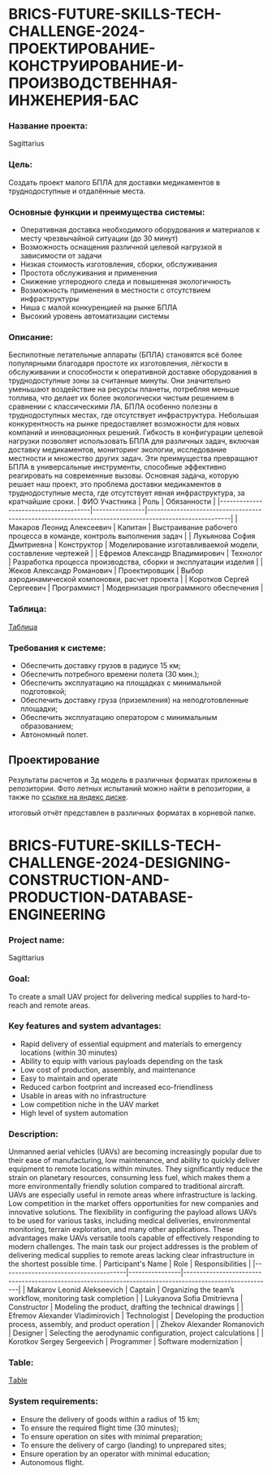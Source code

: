 # BRICS-FUTURE-SKILLS-TECH-CHALLENGE-2024-ПРОЕКТИРОВАНИЕ-КОНСТРУИРОВАНИЕ-И-ПРОИЗВОДСТВЕННАЯ-ИНЖЕНЕРИЯ-БАС
### Название проекта:
  Sagittarius
### Цель:
  Создать проект малого БПЛА для доставки медикаментов в труднодоступные и отдалённые места.
### Основные функции и преимущества системы: 
  - Оперативная доставка необходимого оборудования и материалов к месту чрезвычайной ситуации (до 30 минут)
  - Возможность оснащения различной целевой нагрузкой в зависимости от задачи
  - Низкая стоимость изготовления, сборки, обслуживания
  - Простота обслуживания и применения
  - Снижение углеродного следа и повышенная экологичность
  - Возможность применения в местности с отсутствием инфраструктуры 
  - Ниша с малой конкуренцией на рынке БПЛА
  - Высокий уровень автоматизации системы 
### Описание:
  Беспилотные летательные аппараты (БПЛА) становятся всё более популярными благодаря простоте их изготовления, лёгкости в обслуживании и способности к оперативной доставке оборудования в труднодоступные зоны за считанные минуты. Они значительно уменьшают воздействие на ресурсы планеты, потребляя меньше топлива, что делает их более экологически чистым решением в сравнении с классическими ЛА. БПЛА особенно полезны в труднодоступных местах, где отсутствует инфраструктура. Небольшая конкурентность на рынке предоставляет возможности для новых компаний и инновационных решений. Гибкость в конфигурации целевой нагрузки позволяет использовать БПЛА для различных задач, включая доставку медикаментов, мониторинг экологии, исследование местности и множество других задач. Эти преимущества превращают БПЛА в универсальные инструменты, способные эффективно реагировать на современные вызовы. Основная задача, которую решает наш проект, это проблема доставки медикаментов в труднодоступные места, где отсутствует явная инфраструктура, за кратчайшие сроки.
| ФИО Участника                        | Роль           | Обязанности                                                                                           |
|--------------------------------------|----------------|-------------------------------------------------------------------------------------------------------|
| Макаров Леонид Алексеевич            | Капитан        | Выстраивание рабочего процесса в команде, контроль выполнения задач                                    |
| Лукьянова София Дмитриевна           | Конструктор    | Моделирование изготавливаемой модели, составление чертежей                                             |
| Ефремов Александр Владимирович       | Технолог       | Разработка процесса производства, сборки и эксплуатации изделия                                       |
| Жеков Александр Романович            | Проектировщик  | Выбор аэродинамической компоновки, расчет проекта                                                     |
| Коротков Сергей Сергеевич            | Программист    | Модернизация программного обеспечения                                                                  |
### Таблица:
[Таблица](https://docs.google.com/spreadsheets/d/11EvWEyuFIVLWnHRkrs40eNkXgBEI7as9F1RAO528Gh0/edit?gid=0#gid=0)
### Требования к системе:
  - Обеспечить доставку грузов в радиусе 15 км;
  - Обеспечить потребного времени полета (30 мин.);
  - Обеспечить эксплуатацию на площадках с минимальной подготовкой;
  - Обеспечить доставку груза (приземления) на неподготовленные площадки;
  - Обеспечить эксплуатацию оператором с минимальным образованием;
  - Автономный полет.

## Проектирование
Результаты расчетов и 3д модель в различных форматах приложены в репозитории.
Фото летных испытаний можно найти в репозитории, а также по [ссылке на яндекс диске](https://disk.yandex.ru/d/UMUnpoecSOcVCQ).

итоговый отчёт представлен в различных форматах в корневой папке.
# BRICS-FUTURE-SKILLS-TECH-CHALLENGE-2024-DESIGNING-CONSTRUCTION-AND-PRODUCTION-DATABASE-ENGINEERING
### Project name:
  Sagittarius
### Goal:
  To create a small UAV project for delivering medical supplies to hard-to-reach and remote areas.
  
### Key features and system advantages:
  - Rapid delivery of essential equipment and materials to emergency locations (within 30 minutes)
  - Ability to equip with various payloads depending on the task
  - Low cost of production, assembly, and maintenance
  - Easy to maintain and operate
  - Reduced carbon footprint and increased eco-friendliness
  - Usable in areas with no infrastructure
  - Low competition niche in the UAV market
  - High level of system automation
  
### Description:
  Unmanned aerial vehicles (UAVs) are becoming increasingly popular due to their ease of manufacturing, low maintenance, and ability to quickly deliver equipment to remote locations within minutes. They significantly reduce the strain on planetary resources, consuming less fuel, which makes them a more environmentally friendly solution compared to traditional aircraft. UAVs are especially useful in remote areas where infrastructure is lacking. Low competition in the market offers opportunities for new companies and innovative solutions. The flexibility in configuring the payload allows UAVs to be used for various tasks, including medical deliveries, environmental monitoring, terrain exploration, and many other applications. These advantages make UAVs versatile tools capable of effectively responding to modern challenges. The main task our project addresses is the problem of delivering medical supplies to remote areas lacking clear infrastructure in the shortest possible time.
| Participant's Name                   | Role           | Responsibilities                                                                                        |
|--------------------------------------|----------------|---------------------------------------------------------------------------------------------------------|
| Makarov Leonid Alekseevich            | Captain        | Organizing the team’s workflow, monitoring task completion                                               |
| Lukyanova Sofia Dmitrievna            | Constructor    | Modeling the product, drafting the technical drawings                                                    |
| Efremov Alexander Vladimirovich       | Technologist   | Developing the production process, assembly, and product operation                                       |
| Zhekov Alexander Romanovich           | Designer       | Selecting the aerodynamic configuration, project calculations                                            |
| Korotkov Sergey Sergeevich            | Programmer     | Software modernization                                                                                   |
### Table:
[Тable](https://docs.google.com/spreadsheets/d/11EvWEyuFIVLWnHRkrs40eNkXgBEI7as9F1RAO528Gh0/edit?gid=0#gid=0)
### System requirements:
  - Ensure the delivery of goods within a radius of 15 km;
  - To ensure the required flight time (30 minutes);
  - To ensure operation on sites with minimal preparation;
  - To ensure the delivery of cargo (landing) to unprepared sites;
  - Ensure operation by an operator with minimal education;
  - Autonomous flight.
